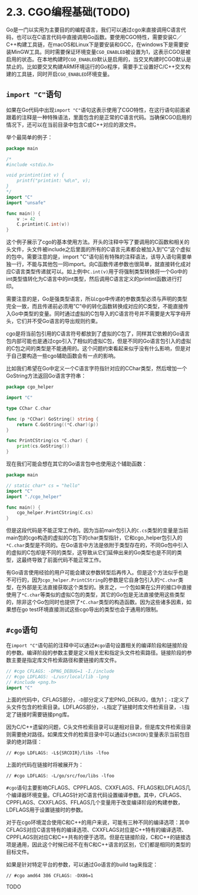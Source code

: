 # 2.3. CGO编程基础(TODO)

Go是一门以实用为主要目的的编程语言，我们可以通过cgo来直接调用C语言代码，也可以在C语言代码中直接调用Go函数。要使用CGO特性，需要安装C／C++构建工具链，在macOS和Linux下是要安装和GCC，在windows下是需要安装MinGW工具。同时需要保证环境变量`CGO_ENABLED`被设置为1，这表示CGO是被启用的状态。在本地构建时`CGO_ENABLED`默认是启用的，当交叉构建时CGO默认是禁止的。比如要交叉构建ARM环境运行的Go程序，需要手工设置好C/C++交叉构建的工具链，同时开启`CGO_ENABLED`环境变量。

## `import "C"`语句

如果在Go代码中出现`import "C"`语句这表示使用了CGO特性，在这行语句前面紧跟着的注释是一种特殊语法，里面包含的是正常的C语言代码。当确保CGO启用的情况下，还可以在当前目录中包含C或C++对应的源文件。

举个最简单的例子：

```Go
package main

/*
#include <stdio.h>

void printint(int v) {
    printf("printint: %d\n", v);
}
*/
import "C"
import "unsafe"

func main() {
    v := 42
    C.printint(C.int(v))
}
```

这个例子展示了cgo的基本使用方法。开头的注释中写了要调用的C函数和相关的头文件，头文件被include之后里面的所有的C语言元素都会被加入到”C”这个虚拟的包中。需要注意的是，import "C"语句前有特殊的注释语法，该导入语句需要单独一行，不能与其他包一同import。向C函数传递参数也很简单，就直接转化成对应C语言类型传递就可以。如上例中`C.int(v)`用于将强制类型转换将一个Go中的int类型值转化为C语言中的int类型，然后调用C语言定义的printint函数进行打印。

需要注意的是，Go是强类型语言，所以cgo中传递的参数类型必须与声明的类型完全一致，而且传递前必须用”C”中的转化函数转换成对应的C类型，不能直接传入Go中类型的变量。同时通过虚拟的C包导入的C语言符号并不需要是大写字母开头，它们并不受Go语言的导出规则约束。

cgo是将当前包引用的C语言符号都放到了虚拟的C包了，同样其它依赖的Go语言包内部可能也是通过cgo引入了相似的虚拟C包，但是不同的Go语言包引入的虚拟的C包之间的类型是不能通用的。这个问题约束看起来似乎没有什么影响，但是对于自己要构造一些cgo辅助函数会有一点的影响。

比如我们希望在Go中定义一个C语言字符指针对应的CChar类型，然后增加一个GoString方法返回Go语言字符串：

```go
package cgo_helper

import "C"

type CChar C.char

func (p *CChar) GoString() string {
    return C.GoString((*C.char)(p))
}

func PrintCString(cs *C.char) {
    print(cs.GoString())
}
```

现在我们可能会想在其它的Go语言包中也使用这个辅助函数：

```go
package main

// static char* cs = "hello"
import "C"
import "./cgo_helper"

func main() {
    cgo_helper.PrintCString(C.cs)
}
```

但是这段代码是不能正常工作的。因为当前main包引入的`C.cs`类型的变量是当前main包的cgo构造的虚拟的C包下的char类型指针，它和cgo_helper包引入的`*C.char`类型是不同的。在Go语言中方法是依附于类型存在的，不同Go包中引入的虚拟的C包却是不同的类型，这导致从它们延伸出来的Go类型也是不同的类型，这最终导致了前面代码不能正常工作。

有Go语言使用经验的用户可能会建议参数转型后再传入。但是这个方法似乎也是不可行的，因为`cgo_helper.PrintCString`的参数是它自身包引入的`*C.char`类型，在外部是无法直接获取这个类型的。换言之，一个包如果在公开的接口中直接使用了`*C.char`等类似的虚拟C包的类型，其它的Go包是无法直接使用这些类型的，除非这个Go包同时也提供了`*C.char`类型的构造函数。因为这些诸多因素，如果想在go test环境直接测试这些cgo导出的类型也会于通用的限制。

<!-- 测试代码；需要确实是否有问题 -->

## `#cgo`语句

在`import "C"`语句前的注释中可以通过`#cgo`语句设置相关的编译阶段和链接阶段的参数。编译阶段的参数主要是定义相关宏和指定头文件检索路径。链接阶段的参数主要是指定库文件检索路径和要链接的库文件。

```go
// #cgo CFLAGS: -DPNG_DEBUG=1 -I./include
// #cgo LDFLAGS: -L/usr/local/lib -lpng
// #include <png.h>
import "C"
```

上面的代码中，CFLAGS部分，`-D`部分定义了宏PNG_DEBUG，值为1；`-I`定义了头文件包含的检索目录。LDFLAGS部分，`-L`指定了链接时库文件检索目录，`-l`指定了链接时需要链接png库。


因为C/C++遗留的问题，C头文件检索目录可以是相对目录，但是库文件检索目录则需要绝对路径。如果库文件的检索目录中可以通过`${SRCDIR}`变量表示当前包目录的绝对路径：

```
// #cgo LDFLAGS: -L${SRCDIR}/libs -lfoo
```

上面的代码在链接时将被展开为：

```
// #cgo LDFLAGS: -L/go/src/foo/libs -lfoo
```

`#cgo`语句主要影响CFLAGS、CPPFLAGS、CXXFLAGS、FFLAGS和LDFLAGS几个编译器环境变量。CFLAGS针对C语言代码设置编译参数。其中，CFLAGS、CPPFLAGS、CXXFLAGS、FFLAGS几个变量用于改变编译阶段的构建参数，LDFLAGS用于设置链接时的参数。

对于在cgo环境混合使用C和C++的用户来说，可能有三种不同的编译选项：其中CFLAGS对应C语言特有的编译选项、CXXFLAGS对应是C++特有的编译选项、CPPFLAGS则对应C和C++共有的便于选项。但是在链接阶段，C和C++的链接选项是通用，因此这个时候已经不在有C和C++语言的区别，它们都是相同的类型的目标文件。

如果是针对特定平台的参数，可以通过Go语言的build tag来指定：

```
// #cgo amd64 386 CFLAGS: -DX86=1
```

TODO

<!--
文件后缀名和 cgo 指令的对应关系

自定义的 build 类型（不是cgo特有的）
-->
